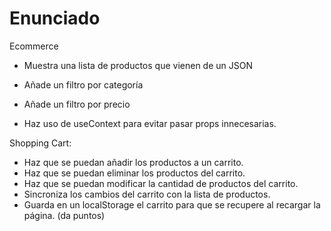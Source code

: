 # Enunciado

Ecommerce

- Muestra una lista de productos que vienen de un JSON
- Añade un filtro por categoría
- Añade un filtro por precio

- Haz uso de useContext para evitar pasar props innecesarias.

Shopping Cart:

- Haz que se puedan añadir los productos a un carrito.
- Haz que se puedan eliminar los productos del carrito.
- Haz que se puedan modificar la cantidad de productos del carrito.
- Sincroniza los cambios del carrito con la lista de productos.
- Guarda en un localStorage el carrito para que se recupere al recargar la página. (da puntos)